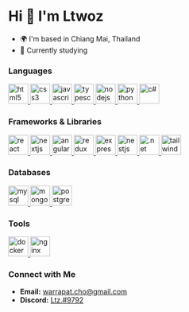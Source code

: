# Hi 👋 I'm Ltwoz

-   🌍 I'm based in Chiang Mai, Thailand
-   🔭 Currently studying

### Languages

<p align="left">
  <a href="https://www.w3.org/html/" target="_blank"> 
    <img src="https://skillicons.dev/icons?i=html" alt="html5" title="HTML" width="40" height="40"/> 
  </a> 
  <a href="https://www.w3schools.com/css/" target="_blank">
    <img src="https://skillicons.dev/icons?i=css" alt="css3" title="CSS" width="40" height="40"/>
  </a>
  <a href="https://developer.mozilla.org/en-US/docs/Web/JavaScript" target="_blank">
    <img src="https://skillicons.dev/icons?i=js" alt="javascript" title="JavaScript" width="40" height="40"/> 
  </a> 
  <a href="https://www.typescriptlang.org/" target="_blank">
    <img src="https://skillicons.dev/icons?i=ts" alt="typescript" title="TypeScript" width="40" height="40"/> 
  </a> 
  <a href="https://nodejs.org" target="_blank"> 
    <img src="https://skillicons.dev/icons?i=nodejs" alt="nodejs" title="Node.js" width="40" height="40"/> 
  </a> 
  <a href="https://www.python.org" target="_blank">
    <img src="https://skillicons.dev/icons?i=py" alt="python" title="Python" width="40" height="40"/>
  </a>
<!--   <a href="https://www.go.dev" target="_blank">
    <img src="https://skillicons.dev/icons?i=go" alt="go" title="Go" width="40" height="40"/>
  </a> -->
  <a href="https://dotnet.microsoft.com/en-us/languages/csharp" target="_blank">
    <img src="https://skillicons.dev/icons?i=cs" alt="c#" title="C#" width="40" height="40"/>
  </a>
</p>
  
### Frameworks & Libraries

<p align="left">
  <a href="https://reactjs.org/" target="_blank">
    <img src="https://skillicons.dev/icons?i=react" alt="react" title="React" width="40" height="40"/> 
  </a> 
  <a href="https://nextjs.org" target="_blank">
    <img src="https://skillicons.dev/icons?i=nextjs" alt="nextjs" title="Next.js" width="40" height="40"/>
  </a>
  <a href="https://angular.dev" target="_blank">
    <img src="https://skillicons.dev/icons?i=angular" alt="angular" title="Angular" width="40" height="40"/>
  </a>
  <a href="https://redux.js.org" target="_blank">
    <img src="https://skillicons.dev/icons?i=redux" alt="redux" title="Redux" width="40" height="40"/> 
  </a> 
  <a href="https://expressjs.com/" target="_blank"> 
    <img src="https://skillicons.dev/icons?i=express" alt="express" title="Express.js" width="40" height="40"/> 
  </a>
  <a href="https://nestjs.com" target="_blank">
    <img src="https://skillicons.dev/icons?i=nestjs" alt="nestjs" title="NestJS" width="40" height="40"/>
  </a>
  <a href="https://dotnet.microsoft.com/en-us target="_blank">
    <img src="https://skillicons.dev/icons?i=dotnet" alt=".net" title=".NET" width="40" height="40"/>
  </a>
  <a href="https://tailwindcss.com" target="_blank">
    <img src="https://skillicons.dev/icons?i=tailwind" alt="tailwind css" title="Tailwind CSS" width="40" height="40"/>
  </a>
</p>

### Databases

<p align="left">
  <a href="https://www.mysql.com/" target="_blank"> 
    <img src="https://skillicons.dev/icons?i=mysql" alt="mysql" title="MySQL" width="40" height="40"/> 
  </a>
  <a href="https://www.mongodb.com/" target="_blank"> 
    <img src="https://skillicons.dev/icons?i=mongodb" alt="mongodb" title="MongoDB" width="40" height="40"/> 
  </a>
  <a href="https://www.postgresql.org/" target="_blank"> 
    <img src="https://skillicons.dev/icons?i=postgresql" alt="postgresql" title="PostgreSQL" width="40" height="40"/> 
  </a>
</p>
  
### Tools
  
<p align="left">
  <a href="https://docker.com/" target="_blank">
    <img src="https://skillicons.dev/icons?i=docker" alt="docker" title="Docker" width="40" height="40"/>
  </a>
  <a href="https://nginx.com/" target="_blank">
    <img src="https://skillicons.dev/icons?i=nginx" alt="nginx" title="Nginx" width="40" height="40"/>
  </a>
</p>

### Connect with Me
- **Email:** warrapat.cho@gmail.com
- **Discord:** [Ltz.#9792](https://discord.com/users/406803233466613780)

<!-- ---

<div align="left">
  <img src="https://github-profile-trophy.vercel.app/?username=Ltwoz&theme=radical&no-frame=true&no-bg=true&row=1&column=7" width="100%" alt="Trophy" align="middle" /> <br>
</div> -->
